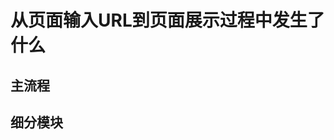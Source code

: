 <!--
 * @Date: 2020-05-22 20:22:11
 * @LastEditors: hanjiawang
 * @LastEditTime: 2020-05-22 20:23:30
--> 
# 从页面输入URL到页面展示过程中发生了什么

## 主流程

## 细分模块